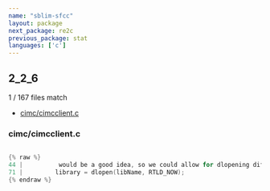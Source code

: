 ```yaml
---
name: "sblim-sfcc"
layout: package
next_package: re2c
previous_package: stat
languages: ['c']
---
```

## 2_2_6
1 / 167 files match

 - [cimc/cimcclient.c](#cimccimcclientc)

### cimc/cimcclient.c

```c

{% raw %}
44 |          would be a good idea, so we could allow for dlopening different
71 |         library = dlopen(libName, RTLD_NOW);
{% endraw %}

```
